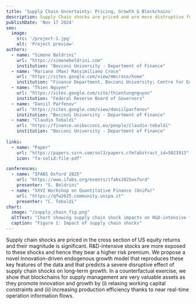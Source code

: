 ```yaml
---
title: 'Supply Chain Uncertainty: Pricing, Growth & Blockchains'
description: Supply Chain shocks are priced and are more distruptive for innovation-intensive firms. We reproduce these facts in a novel DSGE model.
publishDate: 'Nov 17 2024'
seo:
  image:
    src: '/project-1.jpg'
    alt: 'Project preview'
authors:
  - name: "Simone Boldrini"
    url: "https://simoneboldrini.com"
    institution: "Bocconi University - Department of Finance"
  - name: "Mariano (Max) Massimiliano Croce"
    url: "https://sites.google.com/view/mmcroce/home"
    institution: "Finance Department, Bocconi University; Centre for Economic Policy Research (CEPR)"
  - name: "Thien Nguyen"
    url: "https://sites.google.com/site/thientungnguyen"
    institution: "Federal Reserve Board of Governors"
  - name: "Daniil Parfenov"
    url: "https://sites.google.com/view/daniilparfenov"
    institution: "Bocconi University - Department of Finance"
  - name: "Claudio Tebaldi"
    url: "https://finance.unibocconi.eu/people/claudio-tebaldi"
    institution: "Bocconi University - Department of Finance"
 
links:
  - name: "Paper"
    url: "https://papers.ssrn.com/sol3/papers.cfm?abstract_id=5023913"
    icon: "fa-solid:file-pdf"

conferences:
  - name: "IFABS Oxford 2025"
    url: "https://www.ifabs.org/events/ifabs2025oxford"
    presenter: "S. Boldrini"
  - name: "XXVI Workshop on Quantitative Finance (UniPa)"
    url: "https://qfw2025.community.unipa.it"
    presenter: "C. Tebaldi"
chart:
  image: "/supply_chain_fig.png"  
  altText: "Chart showing supply chain shock impacts on R&D-intensive firms"
  caption: "Figure 1: Impact of supply chain shocks"
---
```


Supply chain shocks are priced in the cross section of US equity returns and their magnitude is significant. R&D-intensive stocks are more exposed to these shocks and hence they bear a higher risk premium. We propose a novel innovation-driven endogenous growth model that reproduces these key features of the data and that predicts a severe disruptive effect of supply chain shocks on long-term growth. In a counterfactual exercise, we show that blockchains for supply management are very valuable assets as they promote innovation and growth by (i) relaxing working capital constraints and (ii) increasing production efficiency thanks to near real-time operation information flows.

